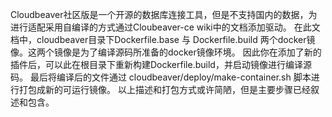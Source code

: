 Cloudbeaver社区版是一个开源的数据库连接工具，但是不支持国内的数据，为进行适配采用自编译的方式通过Cloubeaver-ce wiki中的文档添加驱动。
在此文档中，cloudbeaver目录下Dockerfile.base 与 Dockerfile.build 两个docker镜像。这两个镜像是为了编译源码所准备的docker镜像环境。
因此你在添加了新的插件后，可以此在根目录下重新构建Dockerfile.build，并启动镜像进行编译源码。
最后将编译后的文件通过 cloudbeaver/deploy/make-container.sh 脚本进行打包成新的可运行镜像。
以上描述和打包方式或许简陋，但是主要步骤已经叙述和包含。
